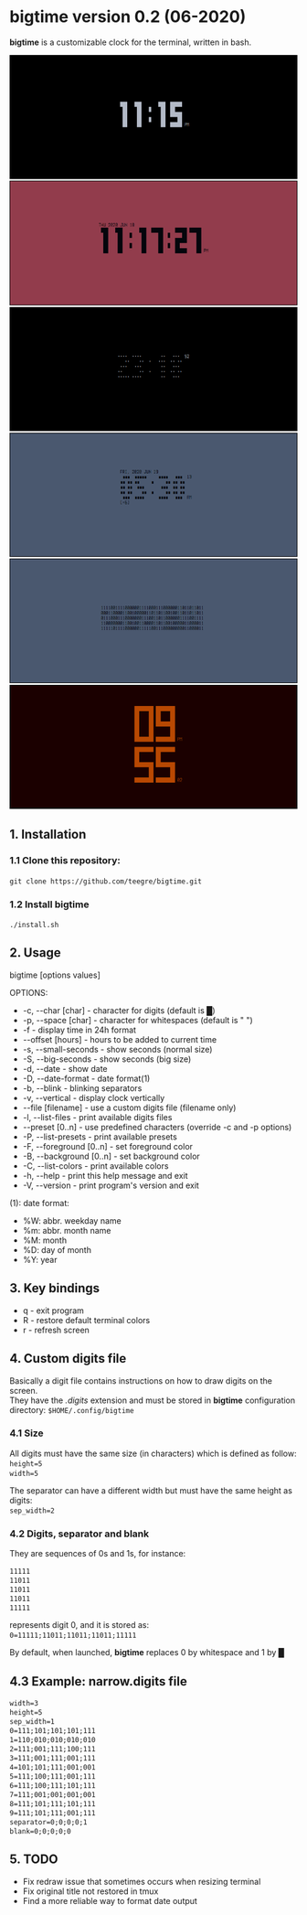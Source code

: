 # **bigtime** version 0.2 (06-2020)

**bigtime** is a customizable clock for the terminal, written in bash.

![alt text](img/bigtime1.png)  
![alt text](img/bigtime2.png)  
![alt text](img/bigtime3.png)  
![alt text](img/bigtime5.png)  
![alt text](img/bigtime4.png)  
![alt text](img/bigtime6.png)  

## 1. Installation

### 1.1 Clone this repository:

`git clone https://github.com/teegre/bigtime.git`

### 1.2 Install **bigtime**

`./install.sh`

## 2. Usage

bigtime [options values]

OPTIONS:

* -c, --char [char]        - character for digits (default is █)
* -p, --space [char]       - character for whitespaces (default is " ")
* -f                       - display time in 24h format
* --offset [hours]         - hours to be added to current time
* -s, --small-seconds      - show seconds (normal size)
* -S, --big-seconds        - show seconds (big size)
* -d, --date               - show date
* -D, --date-format        - date format(1)
* -b, --blink              - blinking separators
* -v, --vertical           - display clock vertically
* --file [filename]        - use a custom digits file (filename only)
* -l, --list-files         - print available digits files
* --preset [0..n]          - use predefined characters (override -c and -p options)
* -P, --list-presets       - print available presets
* -F, --foreground [0..n]  - set foreground color
* -B, --background [0..n]  - set background color
* -C, --list-colors        - print available colors
* -h, --help               - print this help message and exit
* -V, --version            - print program's version and exit

(1): date format:

* %W: abbr. weekday name
* %m: abbr. month name
* %M: month
* %D: day of month
* %Y: year

## 3. Key bindings

* q - exit program
* R - restore default terminal colors
* r - refresh screen

## 4. Custom digits file

Basically a digit file contains instructions on how to draw digits on the screen.  
They have the *.digits* extension and must be stored in **bigtime** configuration  
directory: `$HOME/.config/bigtime`

### 4.1 Size

All digits must have the same size (in characters) which is defined as follow:  
`height=5`  
`width=5`

The separator can have a different width but must have the same height as digits:  
`sep_width=2`

### 4.2 Digits, separator and blank

They are sequences of 0s and 1s, for instance:  

```
11111
11011
11011
11011
11111
```  
represents digit 0, and it is stored as:  
`0=11111;11011;11011;11011;11111`  

By default, when launched, **bigtime** replaces 0 by whitespace and 1 by █ 

## 4.3 Example: narrow.digits file

```
width=3
height=5
sep_width=1
0=111;101;101;101;111
1=110;010;010;010;010
2=111;001;111;100;111
3=111;001;111;001;111
4=101;101;111;001;001
5=111;100;111;001;111
6=111;100;111;101;111
7=111;001;001;001;001
8=111;101;111;101;111
9=111;101;111;001;111
separator=0;0;0;0;1
blank=0;0;0;0;0
```

## 5. TODO

* Fix redraw issue that sometimes occurs when resizing terminal
* Fix original title not restored in tmux
* Find a more reliable way to format date output

